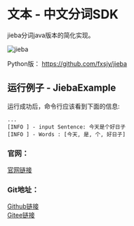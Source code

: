 # 文本 - 中文分词SDK
jieba分词java版本的简化实现。

![jieba](https://aias-home.oss-cn-beijing.aliyuncs.com/AIAS/nlp_sdks/jieba.png)

Python版：
https://github.com/fxsjy/jieba

## 运行例子 - JiebaExample
运行成功后，命令行应该看到下面的信息:
```text
...
[INFO ] - input Sentence: 今天是个好日子
[INFO ] - Words : [今天, 是, 个, 好日子]
```

### 官网：
[官网链接](http://www.aias.top/)

### Git地址：   
[Github链接](https://github.com/mymagicpower/AIAS)    
[Gitee链接](https://gitee.com/mymagicpower/AIAS)   